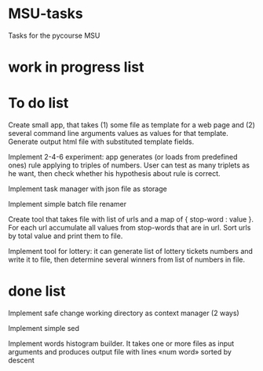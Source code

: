 # MSU-tasks
Tasks for the pycourse MSU
# work in progress list


# To do list


Create small app, that takes (1) some file as template for a web page and (2) several command line arguments values as values for that template. Generate output html file with substituted template fields.

Implement 2-4-6 experiment: app generates (or loads from predefined ones) rule applying to triples of numbers. User can test as many triplets as he want, then check whether his hypothesis about rule is correct.

Implement task manager with json file as storage

Implement simple batch file renamer

Create tool that takes file with list of urls and a map of { stop-word : value }. For each url accumulate all values from stop-words that are in url. Sort urls by total value and print them to file.

Implement tool for lottery: it can generate list of lottery tickets numbers and write it to file, then determine several winners from list of numbers in file.

# done list

Implement safe change working directory as context manager (2 ways)

Implement simple sed

Implement words histogram builder. It takes one or more files as input arguments and produces output file with lines «num word» sorted by descent
